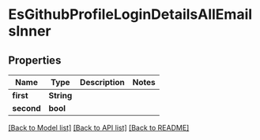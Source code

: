 # EsGithubProfileLoginDetailsAllEmailsInner

## Properties

Name | Type | Description | Notes
------------ | ------------- | ------------- | -------------
**first** | **String** |  | 
**second** | **bool** |  | 

[[Back to Model list]](../README.md#documentation-for-models) [[Back to API list]](../README.md#documentation-for-api-endpoints) [[Back to README]](../README.md)


